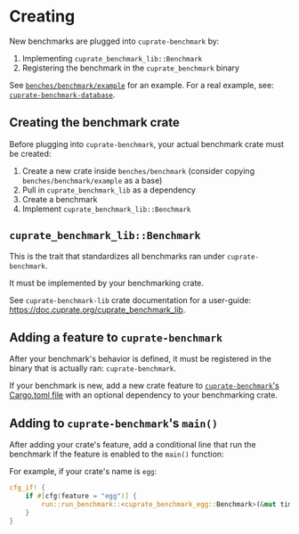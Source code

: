 # Creating
New benchmarks are plugged into `cuprate-benchmark` by:
1. Implementing `cuprate_benchmark_lib::Benchmark`
1. Registering the benchmark in the `cuprate_benchmark` binary

See [`benches/benchmark/example`](https://github.com/Cuprate/cuprate/tree/main/benches/benchmark/example)
for an example. For a real example, see:
[`cuprate-benchmark-database`](https://github.com/Cuprate/cuprate/tree/main/benches/benchmark/cuprate-database).

## Creating the benchmark crate
Before plugging into `cuprate-benchmark`, your actual benchmark crate must be created:

1. Create a new crate inside `benches/benchmark` (consider copying `benches/benchmark/example` as a base)
1. Pull in `cuprate_benchmark_lib` as a dependency
1. Create a benchmark
1. Implement `cuprate_benchmark_lib::Benchmark`

## `cuprate_benchmark_lib::Benchmark`
This is the trait that standardizes all benchmarks ran under `cuprate-benchmark`.

It must be implemented by your benchmarking crate.

See `cuprate-benchmark-lib` crate documentation for a user-guide: <https://doc.cuprate.org/cuprate_benchmark_lib>.

## Adding a feature to `cuprate-benchmark`
After your benchmark's behavior is defined, it must be registered
in the binary that is actually ran: `cuprate-benchmark`.

If your benchmark is new, add a new crate feature to [`cuprate-benchmark`'s Cargo.toml file](https://github.com/Cuprate/cuprate/tree/main/benches/benchmark/bin/Cargo.toml) with an optional dependency to your benchmarking crate.

## Adding to `cuprate-benchmark`'s `main()`
After adding your crate's feature, add a conditional line that run the benchmark
if the feature is enabled to the `main()` function:

For example, if your crate's name is `egg`:
```rust
cfg_if! {
	if #[cfg(feature = "egg")] {
		run::run_benchmark::<cuprate_benchmark_egg::Benchmark>(&mut timings);
	}
}
```